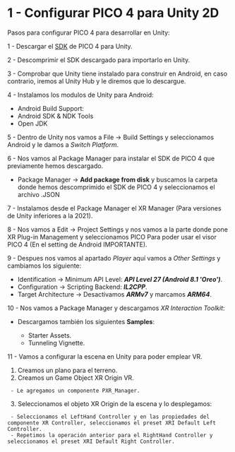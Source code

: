 # 1 - Configurar PICO 4 para Unity 2D

Pasos para configurar PICO 4 para desarrollar en Unity:

 1 - Descargar el [SDK](https://developer-global.pico-interactive.com/sdk?deviceId=1&platformId=1&itemId=12) de PICO 4 para Unity.
 
 2 - Descomprimir el SDK descargado para importarlo en Unity.

 3 - Comprobar que Unity tiene instalado para construir en Android, en caso contrario, iremos al Unity Hub y le diremos que lo descargue.

 4 - Instalamos los modulos de Unity para Android:
     
   * Android Build Support:
   * Android SDK & NDK Tools
   * Open JDK

 5 - Dentro de Unity nos vamos a File -> Build Settings y seleccionamos Android y le damos a *Switch Platform*.

 6 - Nos vamos al Package Manager para instalar el SDK de PICO 4 que previamente hemos descargado.

   * Package Manager -> **Add package from disk** y buscamos la carpeta donde hemos descomprimido el SDK de PICO 4 y seleccionamos el archivo .JSON
 
 7 - Instalamos desde el Package Manager el XR Manager (Para versiones de Unity inferiores a la 2021).
 
 8 - Nos vamos a Edit -> Project Settings y nos vamos a la parte donde pone XR Plug-in Management y seleccionamos PICO Para poder usar el visor PICO 4 (En el setting de Android IMPORTANTE).
 
 9 - Despues nos vamos al apartado *Player* aquí vamos a *Other Settings* y cambiamos los siguiente:
 
   * Identification -> Minimum API Level: **_API Level 27 (Android 8.1 'Oreo')_**.
   * Configuration -> Scripting Backend: **_IL2CPP_**.
   * Target Architecture -> Desactivamos **_ARMv7_** y marcamos **_ARM64_**.
 
 10 - Nos vamos a Package Manager y descargamos *XR Interaction Toolkit*:
  
   - Descargamos también los siguientes **Samples**:

     - Starter Assets.
     - Tunneling Vignette.

 11 - Vamos a configurar la escena en Unity para poder emplear VR.
  
   1. Creamos un plano para el terreno.
   2. Creamos un Game Object XR Origin VR.

     - Le agregamos un componente PXR_Manager.
   3. Seleccionamos el objeto XR Origin de la escena y lo desplegamos:

     - Seleccionamos el LeftHand Controller y en las propiedades del componente XR Controller, seleccionamos el preset XRI Default Left Controller.
     - Repetimos la operación anterior para el RightHand Controller y seleccionamos el preset XRI Default Right Controller.

